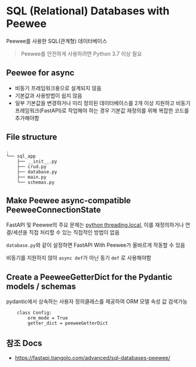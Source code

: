 # SQL (Relational) Databases with Peewee

Peewee를 사용한 SQL(관계형) 데이터베이스

> Peewee를 안전하게 사용하려면 Python 3.7 이상 필요


## Peewee for async

- 비동기 프레임워크용으로 설계되지 않음
- 기본값과 사용방법이 쉽지 않음
- 일부 기본값을 변경하거나 미리 정의된 데이터베이스를 2개 이상 지원하고 비동기 프레임워크(FastAPI)로 작업해야 하는 경우 기본값 재정의를 위해 복잡한 코드를 추가해야함
  

## File structure

```
.
└── sql_app
    ├── __init__.py
    ├── crud.py
    ├── database.py
    ├── main.py
    └── schemas.py
```


## Make Peewee async-compatible PeeweeConnectionState

FastAPI 및 Peewee의 주요 문제는 [python threading.local](https://docs.python.org/3/library/threading.html#thread-local-data), 이를 재정의하거나 연결/세션을 직접 처리할 수 있는 직접적인 방법이 없음

`database.py`와 같이 설정하면 FastAPI With Peewee가 올바르게 작동할 수 있음

비동기를 지원하지 않아 `async def`가 아닌 동기 `def` 로 사용해야함


## Create a PeeweeGetterDict for the Pydantic models / schemas

pydantic에서 상속하는 사용자 정의클래스를 제공하여 ORM 모델 속성 값 검색가능

```
    class Config:
        orm_mode = True
        getter_dict = peeweeGetterDict
```


## 참조 Docs

- https://fastapi.tiangolo.com/advanced/sql-databases-peewee/
